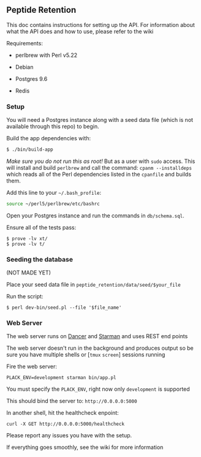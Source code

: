 ## Peptide Retention

This doc contains instructions for setting up the API.
For information about what the API does and how to use, please refer to the wiki

Requirements:

- perlbrew with Perl v5.22

- Debian

- Postgres 9.6

- Redis

### Setup

You will need a Postgres instance along with a seed data file (which is not available through this repo) to begin.

Build the app dependencies with:

```bash
$ ./bin/build-app
```

*Make sure you do not run this as root!* But as a user with ```sudo``` access. This will install and build ```perlbrew```
and call the command: ```cpanm --installdeps``` which reads all of the Perl dependencies listed in the ```cpanfile``` and builds them.

Add this line to your ```~/.bash_profile```:

```bash
source ~/perl5/perlbrew/etc/bashrc
```

Open your Postgres instance and run the commands in ```db/schema.sql```.

Ensure all of the tests pass:

```
$ prove -lv xt/
$ prove -lv t/
```

### Seeding the database

(NOT MADE YET)

Place your seed data file in ```peptide_retention/data/seed/$your_file```

Run the script:

```
$ perl dev-bin/seed.pl --file '$file_name'
```

### Web Server

The web server runs on [Dancer](http://perldancer.org/) and [Starman](http://search.cpan.org/~miyagawa/Starman-0.1000/lib/Starman.pm) and uses REST end points

The web server doesn't run in the background and produces output so be sure you have multiple shells or [```tmux``` ```screen```] sessions running

Fire the web server:

```
PLACK_ENV=development starman bin/app.pl
```

You must specify the ```PLACK_ENV```, right now only ```development``` is supported

This should bind the server to: ```http://0.0.0.0:5000```

In another shell, hit the healthcheck enpoint:

```
curl -X GET http://0.0.0.0:5000/healthcheck
```

Please report any issues you have with the setup.

If everything goes smoothly, see the wiki for more information
